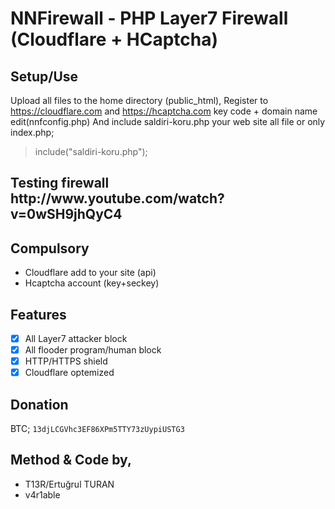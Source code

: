 NNFirewall - PHP Layer7 Firewall (Cloudflare + HCaptcha)
=========

<h2>Setup/Use</h2>

Upload all files to the home directory (public_html),
Register to https://cloudflare.com and https://hcaptcha.com key code + domain name edit(nnfconfig.php)
And include saldiri-koru.php your web site all file or only index.php;

> include("saldiri-koru.php");

<h2>Testing firewall http://www.youtube.com/watch?v=0wSH9jhQyC4</h2>

Compulsory
---
* Cloudflare add to your site (api)
* Hcaptcha account (key+seckey)

Features
---
- [x] All Layer7 attacker block
- [x] All flooder program/human block
- [x] HTTP/HTTPS shield
- [x] Cloudflare optemized

Donation
---
BTC; `13djLCGVhc3EF86XPm5TTY73zUypiUSTG3`

Method & Code by,
---
* T13R/Ertuğrul TURAN
* v4r1able
